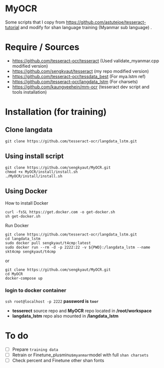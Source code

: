 

# MyOCR
Some scripts that I copy from https://github.com/astutejoe/tesseract-tutorial and modify for shan language training (Myanmar sub language) .


# Require / Sources

 - https://github.com/tesseract-ocr/tesseract (Used validate_myanmar.cpp modified version)
 - https://github.com/sengkyaut/tesseract (my repo modified version)
 - https://github.com/tesseract-ocr/tessdata_best (For mya.lstm ref)
 - https://github.com/tesseract-ocr/langdata_lstm (For charsets)
 - https://github.com/kaungyeehein/mm-ocr (tesseract dev script and tools installation)

# Installation (for training)

## Clone langdata
```
git clone https://github.com/tesseract-ocr/langdata_lstm.git
```
## Using install script
```
git clone https://github.com/sengkyaut/MyOCR.git
chmod +x MyOCR/install/install.sh
./MyOCR/install/install.sh
```

## Using Docker
How to install Docker
```
curl -fsSL https://get.docker.com -o get-docker.sh
sh get-docker.sh
```

Run Docker
```
git clone https://github.com/tesseract-ocr/langdata_lstm.git
cd langdata_lstm
sudo docker pull sengkyaut/t4cmp:latest
sudo docker run --rm -d -p 2222:22 -v ${PWD}:/langdata_lstm --name skt4cmp sengkyaut/t4cmp
```
or
```
git clone https://github.com/sengkyaut/MyOCR.git
cd MyOCR
docker-compose up
```    

### login to docker container
`ssh root@localhost -p 2222`
**password is `toor`**

 - **tesserect** source repo and **MyOCR** repo located in **/root/workspace**
 - **langdata_lstm** repo also mounted in **/langdata_lstm**

# To do

 - [ ] Prepare `training data`
 - [ ] Retrain or Finetune_plusminus` myanmar `model with full `shan charsets`
 - [ ] Check percent and Finetune other shan fonts
